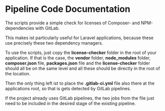 # Pipeline Code Documentation

The scripts provide a simple check for licenses of Composer- and NPM-dependencies with GitLab.

This makes ist particularly useful for Laravel applications, because these use precisely these two dependency managers.

To use the scripts, just copy the **license-checker** folder in the root of your application. If that is the case, the **vendor** folder, **node_modules** folder, **composer.json** file, **packages.json** file and the **license-checker** folder should all be on the same level and all these should be directly in the root of the location.

Then the only thing left ist to place the **.gitlab-ci.yml** file also there at the applications root, so that is gets detected by GitLab pipelines.

If the project already uses GitLab pipelines, the two jobs from the file just need to be included in the desired stage of the existing pipeline.
